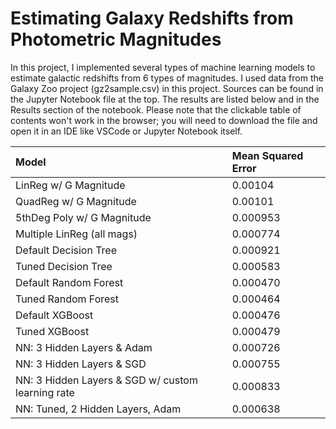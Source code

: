 # Estimating Galaxy Redshifts from Photometric Magnitudes

In this project, I implemented several types of machine learning models to estimate galactic redshifts from 6 types of magnitudes. I used data from the Galaxy Zoo project (gz2sample.csv) in this project. Sources can be found in the Jupyter Notebook file at the top. The results are listed below and in the Results section of the notebook. Please note that the clickable table of contents won't work in the browser; you will need to download the file and open it in an IDE like VSCode or Jupyter Notebook itself. 

| Model | Mean Squared Error |
| :- | :- |
| LinReg w/ G Magnitude | 0.00104 |
| QuadReg w/ G Magnitude | 0.00101 |
| 5thDeg Poly w/ G Magnitude | 0.000953 |
| Multiple LinReg (all mags) | 0.000774 |
| Default Decision Tree | 0.000921 |
| Tuned Decision Tree | 0.000583 |
| Default Random Forest | 0.000470 |
| Tuned Random Forest | 0.000464 |
| Default XGBoost | 0.000476 |
| Tuned XGBoost | 0.000479 |
| NN: 3 Hidden Layers & Adam | 0.000726 |
| NN: 3 Hidden Layers & SGD | 0.000755 |
| NN: 3 Hidden Layers & SGD w/ custom learning rate | 0.000833|
| NN: Tuned, 2 Hidden Layers, Adam | 0.000638|

